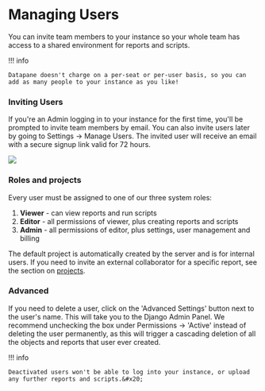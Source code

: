 # Managing Users

You can invite team members to your instance so your whole team has access to a shared environment for reports and scripts.&#x20;

!!! info

    Datapane doesn't charge on a per-seat or per-user basis, so you can add as many people to your instance as you like!

### Inviting Users

If you're an Admin logging in to your instance for the first time, you'll be prompted to invite team members by email. You can also invite users later by going to Settings -> Manage Users. The invited user will receive an email with a secure signup link valid for 72 hours.&#x20;

![](../../img/concepts/managing-users-1.png)

### Roles and projects

Every user must be assigned to one of our three system roles:&#x20;

1. **Viewer** - can view reports and run scripts&#x20;
2. **Editor** - all permissions of viewer, plus creating reports and scripts
3. **Admin** - all permissions of editor, plus settings, user management and billing

The default project is automatically created by the server and is for internal users. If you need to invite an external collaborator for a specific report, see the section on [projects](/concepts/datapane-teams/authentication-and-sharing/#projects).&#x20;

### Advanced

If you need to delete a user, click on the 'Advanced Settings' button next to the user's name. This will take you to the Django Admin Panel. We recommend unchecking the box under Permissions -> 'Active' instead of deleting the user permanently, as this will trigger a cascading deletion of all the objects and reports that user ever created.&#x20;

!!! info

    Deactivated users won't be able to log into your instance, or upload any further reports and scripts.&#x20;
